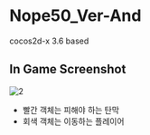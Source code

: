 # Nope50_Ver-And
cocos2d-x 3.6 based

## In Game Screenshot
![2](https://user-images.githubusercontent.com/13383741/28027608-99398ee4-65d4-11e7-8c03-5392dd4b27bf.JPG)
- 빨간 객체는 피해야 하는 탄막  
- 회색 객체는 이동하는 플레이어
